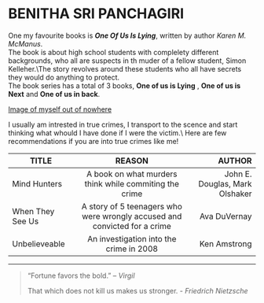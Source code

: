 # BENITHA SRI PANCHAGIRI

One my favourite books is ***One Of Us Is Lying***, written by author *Karen M. McManus*.<br> The book is about high school students with complelety different backgrounds, who all are suspects in th muder of a fellow student, Simon Kelleher.\The story revolves around these students who all have secrets they would do anything to protect. <br>The book series has a total of 3 books, **One of us is Lying** , **One of us is Next** and **One of us in back**.



[Image of myself out of nowhere](Benitha.jpeg)



I usually am intrested in true crimes, I transport to the scence and start thinking what whould I have done if I were the victim.\ Here are few recommendations if you are into true crimes like me!


|      TITLE      |                                          REASON                              |           AUTHOR               |
|-----------------|:----------------------------------------------------------------------------:|-------------------------------:|
|Mind Hunters     | A book on what murders think while commiting the crime                       | John E. Douglas, Mark Olshaker   |
|When They See Us | A story of 5 teenagers who were wrongly accused and convicted for a crime    | Ava DuVernay                     |
|Unbelieveable    | An investigation into the crime in 2008                                      | Ken Amstrong                     |

***
>“Fortune favors the bold.” – *Virgil*
>
>That which does not kill us makes us stronger. - *Friedrich Nietzsche*

